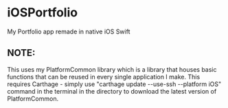 # iOSPortfolio
My Portfolio app remade in native iOS Swift

## NOTE:
This uses my PlatformCommon library which is a library that houses basic functions that can be reused in every single application I make.
This requires Carthage - simply use "carthage update --use-ssh --platform iOS" command in the terminal in the directory to download the latest version of PlatformCommon.
